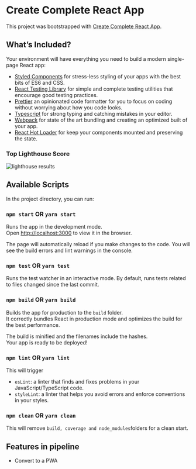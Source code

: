 
# Create Complete React App

This project was bootstrapped with [Create Complete React App](https://github.com/wsameer/react-typescript-starter-minimal/).

## What’s Included?

Your environment will have everything you need to build a modern single-page React app:

 - [Styled Components](https://styled-components.com/) for stress-less styling of your apps with the best bits of ES6 and CSS.
 - [React Testing Library](https://testing-library.com/) for simple and complete testing utilities that encourage good testing practices.
 - [Prettier](https://prettier.io/) an opinionated code formatter for you to focus on coding without worrying about how you code looks.
 - [Typescript](https://www.typescriptlang.org/) for strong typing and catching mistakes in your editor.
 - [Webpack](https://webpack.js.org/) for state of the art bundling and creating an optimized built of your app.
 - [React Hot Loader](https://gaearon.github.io/react-hot-loader/) for keep your components mounted and preserving the state.

### Top Lighthouse Score
![lighthouse results](https://user-images.githubusercontent.com/8468992/133891900-b8d16e5d-d6eb-4b9a-b4ff-c7c4c5cee71a.png)


## Available Scripts

In the project directory, you can run:

### `npm start` OR `yarn start`

Runs the app in the development mode.\
Open [http://localhost:3000](http://localhost:3000) to view it in the browser.

The page will automatically reload if you make changes to the code.
You will see the build errors and lint warnings in the console.

### `npm test` OR `yarn test`

Runs the test watcher in an interactive mode.
By default, runs tests related to files changed since the last commit.

### `npm build` OR `yarn build`

Builds the app for production to the `build` folder.\
It correctly bundles React in production mode and optimizes the build for the best performance.

The build is minified and the filenames include the hashes.\
Your app is ready to be deployed!

### `npm lint` OR `yarn lint`

This will trigger

 - `esLint`: a linter that finds and fixes problems in your JavaScript/TypeScript code.
 - `styleLint`: a linter that helps you avoid errors and enforce conventions in your styles.

### `npm clean` OR `yarn clean`

This will remove `build, coverage and node_modules`folders for a clean start.

## Features in pipeline

 - Convert to a PWA
